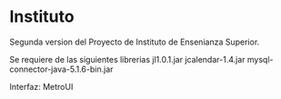 # Instituto
Segunda version del Proyecto de Instituto de Ensenianza Superior.

Se requiere de las siguientes librerias
jl1.0.1.jar
jcalendar-1.4.jar
mysql-connector-java-5.1.6-bin.jar

Interfaz: MetroUI 
